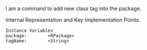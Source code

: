 I am a command to add new class tag into the package.
 
Internal Representation and Key Implementation Points.

    Instance Variables
	package:		<RPackage>
	tagName:		<String>
